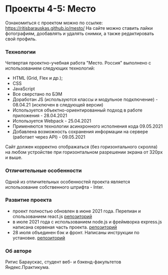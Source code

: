# Проекты 4-5: Место

Ознакомиться с проектом можно по ссылке: https://ritisbarauskas.github.io/mesto/
На сайте можно ставить лайки фотографиям, дообавлять и удалять снимки, а также редактировать свой профиль.

### Технологии

Четвертая проектно-учебная работа "Место. Россия" выполнено с использованием следующих технологий:
* HTML (Grid, Flex и др.);
* CSS
* JavaScript
* Все сверстано по БЭМ
* Доработан JS (используются классы и модульное подключение) - 08.04.21 (исключен в следующей версии)
* Используется объектно-ориентированный подход в работе приложения - 28.04.2021
* Используется Webpack - 25.04.2021
* Применяются технологии асинхронного исполнения кода 09.05.2021
* Добавлена возможность сохранения информации на сервере (работает через API) - 09.05.2021

Сайт должен корректно отображаться (без горизонтального скролла) на любом устройстве при горизонтальном разрешении экрана от 320px и выше.

### Отличительные особенности

Одной из отличительных особенностей проекта является использование собственного штрифта - Inter.

### Развитие проекта
* проект полностью обновлен в июне 2021 года. Перепиан и спользованием react.js [репозиторий](https://github.com/RitisBarauskas/react-mesto-auth)
* в июле 2021 года с использованием node.js и фреймворка express.js написана сервеная часть проекта. [репозиторий](https://github.com/RitisBarauskas/express-mesto)
* 28 июля объединен бэк и фронт. Написаны инструкции по установке. [репозиторий](https://github.com/RitisBarauskas/react-mesto-api-full)

### Об авторе

Ритис Бараускас, студент веб- и бэкенд-факультетов Яндекс.Практикума.

